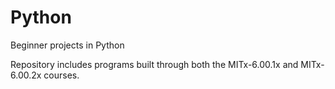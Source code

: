 # Python
Beginner projects in Python

Repository includes programs built through both the MITx-6.00.1x and MITx-6.00.2x courses. 

